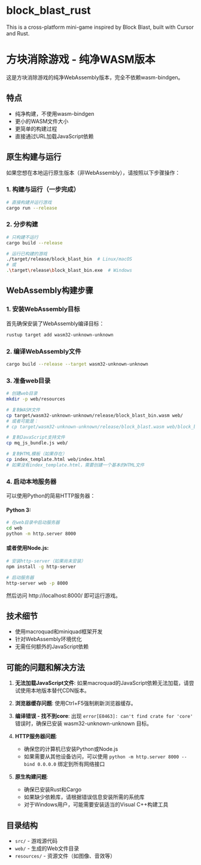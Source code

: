# block_blast_rust
This is a cross-platform mini-game inspired by Block Blast, built with Cursor and Rust.
# 方块消除游戏 - 纯净WASM版本

这是方块消除游戏的纯净WebAssembly版本，完全不依赖wasm-bindgen。

## 特点

- 纯净构建，不使用wasm-bindgen
- 更小的WASM文件大小
- 更简单的构建过程
- 直接通过URL加载JavaScript依赖

## 原生构建与运行

如果您想在本地运行原生版本（非WebAssembly），请按照以下步骤操作：

### 1. 构建与运行（一步完成）

```bash
# 直接构建并运行游戏
cargo run --release
```

### 2. 分步构建

```bash
# 只构建不运行
cargo build --release

# 运行已构建的游戏
./target/release/block_blast_bin  # Linux/macOS
# 或
.\target\release\block_blast_bin.exe  # Windows
```

## WebAssembly构建步骤

### 1. 安装WebAssembly目标

首先确保安装了WebAssembly编译目标：

```bash
rustup target add wasm32-unknown-unknown
```

### 2. 编译WebAssembly文件

```bash
cargo build --release --target wasm32-unknown-unknown
```

### 3. 准备web目录

```bash
# 创建web目录
mkdir -p web/resources

# 复制WASM文件
cp target/wasm32-unknown-unknown/release/block_blast_bin.wasm web/
# 或者可能是：
# cp target/wasm32-unknown-unknown/release/block_blast.wasm web/block_blast_bin.wasm

# 复制JavaScript支持文件
cp mq_js_bundle.js web/

# 复制HTML模板（如果存在）
cp index_template.html web/index.html
# 如果没有index_template.html，需要创建一个基本的HTML文件
```

### 4. 启动本地服务器

可以使用Python的简易HTTP服务器：

#### Python 3:
```bash
# 在web目录中启动服务器
cd web
python -m http.server 8000
```

#### 或者使用Node.js:
```bash
# 安装http-server（如果尚未安装）
npm install -g http-server

# 启动服务器
http-server web -p 8000
```

然后访问 http://localhost:8000/ 即可运行游戏。

## 技术细节

- 使用macroquad和miniquad框架开发
- 针对WebAssembly环境优化
- 无需任何额外的JavaScript依赖

## 可能的问题和解决方法

1. **无法加载JavaScript文件**: 
   如果macroquad的JavaScript依赖无法加载，请尝试使用本地版本替代CDN版本。

2. **浏览器缓存问题**:
   使用Ctrl+F5强制刷新浏览器缓存。

3. **编译错误 - 找不到core**:
   出现 `error[E0463]: can't find crate for 'core'` 错误时，确保已安装 wasm32-unknown-unknown 目标。

4. **HTTP服务器问题**:
   - 确保您的计算机已安装Python或Node.js
   - 如果需要从其他设备访问，可以使用 `python -m http.server 8000 --bind 0.0.0.0` 绑定到所有网络接口

5. **原生构建问题**:
   - 确保已安装Rust和Cargo
   - 如果缺少依赖库，请根据错误信息安装所需的系统库
   - 对于Windows用户，可能需要安装适当的Visual C++构建工具

## 目录结构

- `src/` - 游戏源代码
- `web/` - 生成的Web文件目录
- `resources/` - 资源文件（如图像、音效等） 
